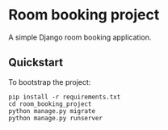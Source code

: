# Room booking project

A simple Django room booking application.

## Quickstart

To bootstrap the project:

```shell
pip install -r requirements.txt
cd room_booking_project
python manage.py migrate
python manage.py runserver
```
